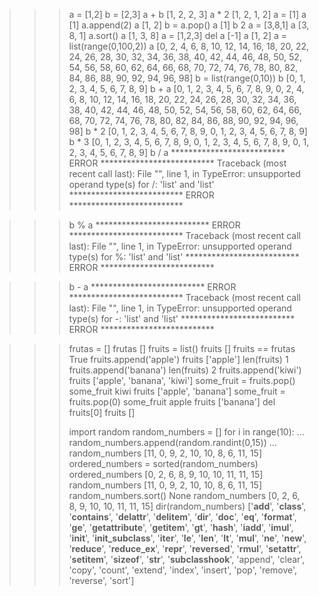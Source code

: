 >>> a = [1,2]
>>> b = [2,3]
>>> a + b
[1, 2, 2, 3]
>>> a * 2
[1, 2, 1, 2]
>>> a = [1]
>>> a
[1]
>>> a.append(2)
>>> a
[1, 2]
>>> b = a.pop()
>>> a
[1]
>>> b
2
>>> a = [3,8,1]
>>> a
[3, 8, 1]
>>> a.sort()
>>> a
[1, 3, 8]
>>> a = [1,2,3]
>>> del a [-1]
>>> a
[1, 2]
>>> a = list(range(0,100,2))
>>> a
[0, 2, 4, 6, 8, 10, 12, 14, 16, 18, 20, 22, 24, 26, 28, 30, 32, 34, 36, 38, 40, 42, 44, 46, 48, 50, 52, 54, 56, 58, 60, 62, 64, 66, 68, 70, 72, 74, 76, 78, 80, 82, 84, 86, 88, 90, 92, 94, 96, 98]
>>> b = list(range(0,10))
>>> b
[0, 1, 2, 3, 4, 5, 6, 7, 8, 9]
>>> b + a
[0, 1, 2, 3, 4, 5, 6, 7, 8, 9, 0, 2, 4, 6, 8, 10, 12, 14, 16, 18, 20, 22, 24, 26, 28, 30, 32, 34, 36, 38, 40, 42, 44, 46, 48, 50, 52, 54, 56, 58, 60, 62, 64, 66, 68, 70, 72, 74, 76, 78, 80, 82, 84, 86, 88, 90, 92, 94, 96, 98]
>>> b * 2
[0, 1, 2, 3, 4, 5, 6, 7, 8, 9, 0, 1, 2, 3, 4, 5, 6, 7, 8, 9]
>>> b * 3
[0, 1, 2, 3, 4, 5, 6, 7, 8, 9, 0, 1, 2, 3, 4, 5, 6, 7, 8, 9, 0, 1, 2, 3, 4, 5, 6, 7, 8, 9]
>>> b / a
************************** ERROR **************************
Traceback (most recent call last):
  File "<stdin>", line 1, in <module>
TypeError: unsupported operand type(s) for /: 'list' and 'list'
************************** ERROR **************************


>>> b % a
************************** ERROR **************************
Traceback (most recent call last):
  File "<stdin>", line 1, in <module>
TypeError: unsupported operand type(s) for %: 'list' and 'list'
************************** ERROR **************************


>>> b - a
************************** ERROR **************************
Traceback (most recent call last):
  File "<stdin>", line 1, in <module>
TypeError: unsupported operand type(s) for -: 'list' and 'list'
************************** ERROR **************************


>>>
>>>
>>>
>>> frutas = []
>>> frutas
[]
>>> fruits = list()
>>> fruits
[]
>>> fruits == frutas
True
>>> fruits.append('apple')
>>> fruits
['apple']
>>> len(fruits)
1
>>> fruits.append('banana')
>>> len(fruits)
2
>>> fruits.append('kiwi')
>>> fruits
['apple', 'banana', 'kiwi']
>>> some_fruit = fruits.pop()
>>> some_fruit
kiwi
>>> fruits
['apple', 'banana']
>>> some_fruit = fruits.pop(0)
>>> some_fruit
apple
>>> fruits
['banana']
>>> del fruits[0]
>>> fruits
[]
>>>
>>>
>>>
>>> import random
>>> random_numbers = []
>>> for i in range(10):
...     random_numbers.append(random.randint(0,15))
...
>>> random_numbers
[11, 0, 9, 2, 10, 10, 8, 6, 11, 15]
>>> ordered_numbers = sorted(random_numbers)
>>> ordered_numbers
[0, 2, 6, 8, 9, 10, 10, 11, 11, 15]
>>> random_numbers
[11, 0, 9, 2, 10, 10, 8, 6, 11, 15]
>>> random_numbers.sort()
None
>>> random_numbers
[0, 2, 6, 8, 9, 10, 10, 11, 11, 15]
>>> dir(random_numbers)
['__add__', '__class__', '__contains__', '__delattr__', '__delitem__', '__dir__', '__doc__', '__eq__', '__format__', '__ge__', '__getattribute__', '__getitem__', '__gt__', '__hash__', '__iadd__', '__imul__', '__init__', '__init_subclass__', '__iter__', '__le__', '__len__', '__lt__', '__mul__', '__ne__', '__new__', '__reduce__', '__reduce_ex__', '__repr__', '__reversed__', '__rmul__', '__setattr__', '__setitem__', '__sizeof__', '__str__', '__subclasshook__', 'append', 'clear', 'copy', 'count', 'extend', 'index', 'insert', 'pop', 'remove', 'reverse', 'sort']
